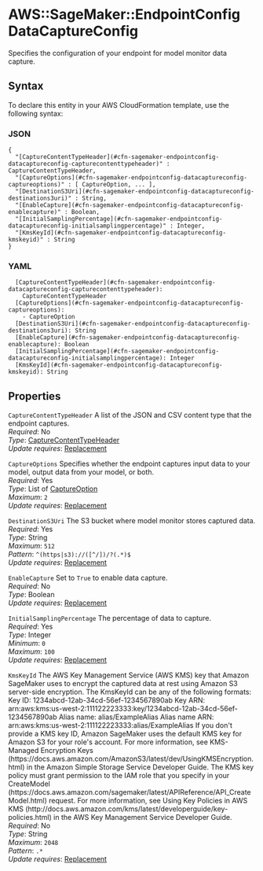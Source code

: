 # AWS::SageMaker::EndpointConfig DataCaptureConfig<a name="aws-properties-sagemaker-endpointconfig-datacaptureconfig"></a>

Specifies the configuration of your endpoint for model monitor data capture\. 

## Syntax<a name="aws-properties-sagemaker-endpointconfig-datacaptureconfig-syntax"></a>

To declare this entity in your AWS CloudFormation template, use the following syntax:

### JSON<a name="aws-properties-sagemaker-endpointconfig-datacaptureconfig-syntax.json"></a>

```
{
  "[CaptureContentTypeHeader](#cfn-sagemaker-endpointconfig-datacaptureconfig-capturecontenttypeheader)" : CaptureContentTypeHeader,
  "[CaptureOptions](#cfn-sagemaker-endpointconfig-datacaptureconfig-captureoptions)" : [ CaptureOption, ... ],
  "[DestinationS3Uri](#cfn-sagemaker-endpointconfig-datacaptureconfig-destinations3uri)" : String,
  "[EnableCapture](#cfn-sagemaker-endpointconfig-datacaptureconfig-enablecapture)" : Boolean,
  "[InitialSamplingPercentage](#cfn-sagemaker-endpointconfig-datacaptureconfig-initialsamplingpercentage)" : Integer,
  "[KmsKeyId](#cfn-sagemaker-endpointconfig-datacaptureconfig-kmskeyid)" : String
}
```

### YAML<a name="aws-properties-sagemaker-endpointconfig-datacaptureconfig-syntax.yaml"></a>

```
  [CaptureContentTypeHeader](#cfn-sagemaker-endpointconfig-datacaptureconfig-capturecontenttypeheader): 
    CaptureContentTypeHeader
  [CaptureOptions](#cfn-sagemaker-endpointconfig-datacaptureconfig-captureoptions): 
    - CaptureOption
  [DestinationS3Uri](#cfn-sagemaker-endpointconfig-datacaptureconfig-destinations3uri): String
  [EnableCapture](#cfn-sagemaker-endpointconfig-datacaptureconfig-enablecapture): Boolean
  [InitialSamplingPercentage](#cfn-sagemaker-endpointconfig-datacaptureconfig-initialsamplingpercentage): Integer
  [KmsKeyId](#cfn-sagemaker-endpointconfig-datacaptureconfig-kmskeyid): String
```

## Properties<a name="aws-properties-sagemaker-endpointconfig-datacaptureconfig-properties"></a>

`CaptureContentTypeHeader`  <a name="cfn-sagemaker-endpointconfig-datacaptureconfig-capturecontenttypeheader"></a>
A list of the JSON and CSV content type that the endpoint captures\.  
*Required*: No  
*Type*: [CaptureContentTypeHeader](aws-properties-sagemaker-endpointconfig-datacaptureconfig-capturecontenttypeheader.md)  
*Update requires*: [Replacement](https://docs.aws.amazon.com/AWSCloudFormation/latest/UserGuide/using-cfn-updating-stacks-update-behaviors.html#update-replacement)

`CaptureOptions`  <a name="cfn-sagemaker-endpointconfig-datacaptureconfig-captureoptions"></a>
Specifies whether the endpoint captures input data to your model, output data from your model, or both\.  
*Required*: Yes  
*Type*: List of [CaptureOption](aws-properties-sagemaker-endpointconfig-captureoption.md)  
*Maximum*: `2`  
*Update requires*: [Replacement](https://docs.aws.amazon.com/AWSCloudFormation/latest/UserGuide/using-cfn-updating-stacks-update-behaviors.html#update-replacement)

`DestinationS3Uri`  <a name="cfn-sagemaker-endpointconfig-datacaptureconfig-destinations3uri"></a>
The S3 bucket where model monitor stores captured data\.  
*Required*: Yes  
*Type*: String  
*Maximum*: `512`  
*Pattern*: `^(https|s3)://([^/])/?(.*)$`  
*Update requires*: [Replacement](https://docs.aws.amazon.com/AWSCloudFormation/latest/UserGuide/using-cfn-updating-stacks-update-behaviors.html#update-replacement)

`EnableCapture`  <a name="cfn-sagemaker-endpointconfig-datacaptureconfig-enablecapture"></a>
Set to `True` to enable data capture\.  
*Required*: No  
*Type*: Boolean  
*Update requires*: [Replacement](https://docs.aws.amazon.com/AWSCloudFormation/latest/UserGuide/using-cfn-updating-stacks-update-behaviors.html#update-replacement)

`InitialSamplingPercentage`  <a name="cfn-sagemaker-endpointconfig-datacaptureconfig-initialsamplingpercentage"></a>
The percentage of data to capture\.  
*Required*: Yes  
*Type*: Integer  
*Minimum*: `0`  
*Maximum*: `100`  
*Update requires*: [Replacement](https://docs.aws.amazon.com/AWSCloudFormation/latest/UserGuide/using-cfn-updating-stacks-update-behaviors.html#update-replacement)

`KmsKeyId`  <a name="cfn-sagemaker-endpointconfig-datacaptureconfig-kmskeyid"></a>
The AWS Key Management Service \(AWS KMS\) key that Amazon SageMaker uses to encrypt the captured data at rest using Amazon S3 server\-side encryption\. The KmsKeyId can be any of the following formats: Key ID: 1234abcd\-12ab\-34cd\-56ef\-1234567890ab Key ARN: arn:aws:kms:us\-west\-2:111122223333:key/1234abcd\-12ab\-34cd\-56ef\-1234567890ab Alias name: alias/ExampleAlias Alias name ARN: arn:aws:kms:us\-west\-2:111122223333:alias/ExampleAlias If you don't provide a KMS key ID, Amazon SageMaker uses the default KMS key for Amazon S3 for your role's account\. For more information, see KMS\-Managed Encryption Keys \(https://docs\.aws\.amazon\.com/AmazonS3/latest/dev/UsingKMSEncryption\.html\) in the Amazon Simple Storage Service Developer Guide\. The KMS key policy must grant permission to the IAM role that you specify in your CreateModel \(https://docs\.aws\.amazon\.com/sagemaker/latest/APIReference/API\_CreateModel\.html\) request\. For more information, see Using Key Policies in AWS KMS \(http://docs\.aws\.amazon\.com/kms/latest/developerguide/key\-policies\.html\) in the AWS Key Management Service Developer Guide\.  
*Required*: No  
*Type*: String  
*Maximum*: `2048`  
*Pattern*: `.*`  
*Update requires*: [Replacement](https://docs.aws.amazon.com/AWSCloudFormation/latest/UserGuide/using-cfn-updating-stacks-update-behaviors.html#update-replacement)